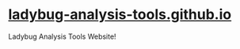 [ladybug-analysis-tools.github.io]( https://ladybug-analysis-tools.github.io/ )
===

Ladybug Analysis Tools Website!
